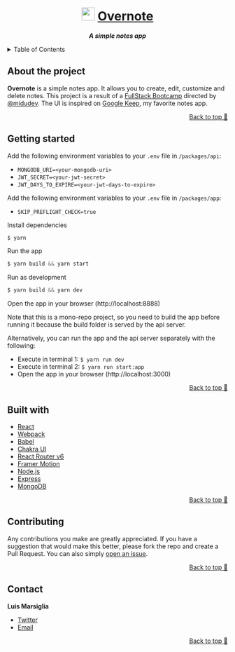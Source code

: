 <div align="center">

  # <img src="https://raw.githubusercontent.com/marsidev/overnote/main/packages/app/public/favicon.ico" height="30px"/> [Overnote](https://radiant-mountain-30055.herokuapp.comm)

  ***A simple notes app***
</div>

<!-- TABLE OF CONTENTS -->
<details>
  <summary>Table of Contents</summary>
  <ul>
    <li><a href="#about-the-project">About the project</a></li>
    <li><a href="#getting-started">Getting started</a></li>
    <li><a href="#built-with">Built with</a></li>
    <li><a href="#contributing">Contributing</a></li>
    <li><a href="#contact">Contact</a></li>
  </ul>
</details>

## About the project

**Overnote** is a simple notes app. It allows you to create, edit, customize and delete notes.
This project is a result of a [FullStack Bootcamp](https://www.youtube.com/watch?v=wTpuKOhGfJE&list=PLV8x_i1fqBw0Kn_fBIZTa3wS_VZAqddX7) directed by [@midudev](https://github.com/midudev/).
The UI is inspired on [Google Keep](https://keep.google.com/), my favorite notes app.

<p align="right"><a href="#top">Back to top 🔼</a></p>

## Getting started

Add the following environment variables to your `.env` file in `/packages/api`:
- `MONGODB_URI=<your-mongodb-uri>`
- `JWT_SECRET=<your-jwt-secret>`
- `JWT_DAYS_TO_EXPIRE=<your-jwt-days-to-expire>`

Add the following environment variables to your `.env` file in `/packages/app`:
- `SKIP_PREFLIGHT_CHECK=true`

Install dependencies

```javascript
$ yarn
```

Run the app

```javascript
$ yarn build && yarn start
```

Run as development

```javascript
$ yarn build && yarn dev
```

Open the app in your browser (http://localhost:8888)

  Note that this is a mono-repo project, so you need to build the app before running it because the build folder is served by the api server.

  Alternatively, you can run the app and the api server separately with the following:
  - Execute in terminal 1: `$ yarn run dev`
  - Execute in terminal 2: `$ yarn run start:app`
  - Open the app in your browser (http://localhost:3000)

<p align="right"><a href="#top">Back to top 🔼</a></p>

## Built with

  - [React](https://reactjs.org/)
  - [Webpack](https://webpack.js.org/)
  - [Babel](https://babeljs.io/)
  - [Chakra UI](https://chakra-ui.com/)
  - [React Router v6](https://reacttraining.com/react-router/web/guides/quick-start)
  - [Framer Motion](https://framer.com/motion)
  - [Node.js](https://nodejs.org/)
  - [Express](https://expressjs.com/)
  - [MongoDB](https://www.mongodb.com/)

<p align="right"><a href="#top">Back to top 🔼</a></p>

## Contributing

Any contributions you make are greatly appreciated. If you have a suggestion that would make this better, please fork the repo and create a Pull Request. You can also simply [open an issue](https://github.com/marsidev/overnote/issues/new).

<p align="right"><a href="#top">Back to top 🔼</a></p>

## Contact

  **Luis Marsiglia**
  - [Twitter](https://twitter.com/marsidev)
  - [Email](mailto:marsiglia.business@gmail.com)

<p align="right"><a href="#top">Back to top 🔼</a></p>